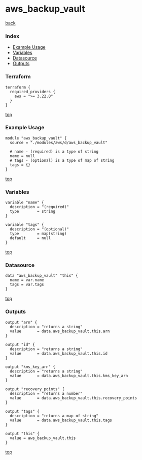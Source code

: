 # aws_backup_vault
[back](../aws.md)
### Index
- [Example Usage](#example-usage)
- [Variables](#variables)
- [Datasource](#datasource)
- [Outputs](#outputs)
### Terraform
```hcl
terraform {
  required_providers {
    aws = ">= 3.22.0"
  }
}
```
[top](#index)
### Example Usage
```hcl
module "aws_backup_vault" {
  source = "./modules/aws/d/aws_backup_vault"

  # name - (required) is a type of string
  name = null
  # tags - (optional) is a type of map of string
  tags = {}
}
```
[top](#index)
### Variables
```hcl
variable "name" {
  description = "(required)"
  type        = string
}

variable "tags" {
  description = "(optional)"
  type        = map(string)
  default     = null
}
```
[top](#index)

### Datasource
```hcl
data "aws_backup_vault" "this" {
  name = var.name
  tags = var.tags
}
```
[top](#index)
### Outputs
```hcl
output "arn" {
  description = "returns a string"
  value       = data.aws_backup_vault.this.arn
}

output "id" {
  description = "returns a string"
  value       = data.aws_backup_vault.this.id
}

output "kms_key_arn" {
  description = "returns a string"
  value       = data.aws_backup_vault.this.kms_key_arn
}

output "recovery_points" {
  description = "returns a number"
  value       = data.aws_backup_vault.this.recovery_points
}

output "tags" {
  description = "returns a map of string"
  value       = data.aws_backup_vault.this.tags
}

output "this" {
  value = aws_backup_vault.this
}
```
[top](#index)
